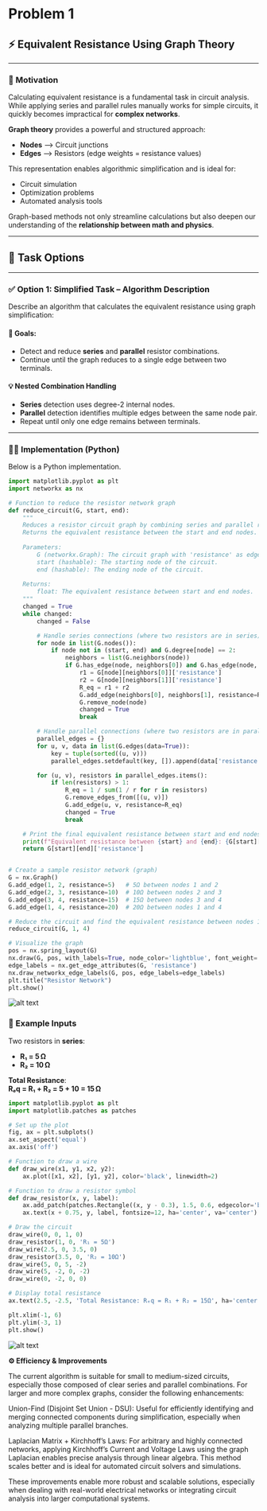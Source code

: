 # Problem 1
## ⚡ Equivalent Resistance Using Graph Theory

---

### 🎯 Motivation

Calculating equivalent resistance is a fundamental task in circuit analysis. While applying series and parallel rules manually works for simple circuits, it quickly becomes impractical for **complex networks**.

**Graph theory** provides a powerful and structured approach:

- **Nodes** ⟶ Circuit junctions  
- **Edges** ⟶ Resistors (edge weights = resistance values)

This representation enables algorithmic simplification and is ideal for:
- Circuit simulation
- Optimization problems
- Automated analysis tools

Graph-based methods not only streamline calculations but also deepen our understanding of the **relationship between math and physics**.

---

## 🧠 Task Options

---

### ✅ Option 1: Simplified Task – Algorithm Description

Describe an algorithm that calculates the equivalent resistance using graph simplification:

#### 📌 Goals:
- Detect and reduce **series** and **parallel** resistor combinations.
- Continue until the graph reduces to a single edge between two terminals.


#### 💡 Nested Combination Handling

- **Series** detection uses degree-2 internal nodes.
- **Parallel** detection identifies multiple edges between the same node pair.
- Repeat until only one edge remains between terminals.

---

### 🧑‍💻 Implementation (Python)

Below is a Python implementation.
```python
import matplotlib.pyplot as plt
import networkx as nx

# Function to reduce the resistor network graph
def reduce_circuit(G, start, end):
    """
    Reduces a resistor circuit graph by combining series and parallel resistors.
    Returns the equivalent resistance between the start and end nodes.
    
    Parameters:
        G (networkx.Graph): The circuit graph with 'resistance' as edge attribute.
        start (hashable): The starting node of the circuit.
        end (hashable): The ending node of the circuit.
    
    Returns:
        float: The equivalent resistance between start and end nodes.
    """
    changed = True
    while changed:
        changed = False

        # Handle series connections (where two resistors are in series)
        for node in list(G.nodes()):
            if node not in (start, end) and G.degree[node] == 2:
                neighbors = list(G.neighbors(node))
                if G.has_edge(node, neighbors[0]) and G.has_edge(node, neighbors[1]):
                    r1 = G[node][neighbors[0]]['resistance']
                    r2 = G[node][neighbors[1]]['resistance']
                    R_eq = r1 + r2
                    G.add_edge(neighbors[0], neighbors[1], resistance=R_eq)
                    G.remove_node(node)
                    changed = True
                    break

        # Handle parallel connections (where two resistors are in parallel)
        parallel_edges = {}
        for u, v, data in list(G.edges(data=True)):
            key = tuple(sorted((u, v)))
            parallel_edges.setdefault(key, []).append(data['resistance'])

        for (u, v), resistors in parallel_edges.items():
            if len(resistors) > 1:
                R_eq = 1 / sum(1 / r for r in resistors)
                G.remove_edges_from([(u, v)])
                G.add_edge(u, v, resistance=R_eq)
                changed = True
                break

    # Print the final equivalent resistance between start and end nodes
    print(f"Equivalent resistance between {start} and {end}: {G[start][end]['resistance']} Ω")
    return G[start][end]['resistance']


# Create a sample resistor network (graph)
G = nx.Graph()
G.add_edge(1, 2, resistance=5)   # 5Ω between nodes 1 and 2
G.add_edge(2, 3, resistance=10)  # 10Ω between nodes 2 and 3
G.add_edge(3, 4, resistance=15)  # 15Ω between nodes 3 and 4
G.add_edge(1, 4, resistance=20)  # 20Ω between nodes 1 and 4

# Reduce the circuit and find the equivalent resistance between nodes 1 and 4
reduce_circuit(G, 1, 4)

# Visualize the graph
pos = nx.spring_layout(G)
nx.draw(G, pos, with_labels=True, node_color='lightblue', font_weight='bold', node_size=3000)
edge_labels = nx.get_edge_attributes(G, 'resistance')
nx.draw_networkx_edge_labels(G, pos, edge_labels=edge_labels)
plt.title("Resistor Network")
plt.show()
```
![alt text](image.png)

### 🧪 Example Inputs

Two resistors in **series**:

- **R₁ = 5 Ω**  
- **R₂ = 10 Ω**

**Total Resistance**:  
**Rₑq = R₁ + R₂ = 5 + 10 = 15 Ω**
```python
import matplotlib.pyplot as plt
import matplotlib.patches as patches

# Set up the plot
fig, ax = plt.subplots()
ax.set_aspect('equal')
ax.axis('off')

# Function to draw a wire
def draw_wire(x1, y1, x2, y2):
    ax.plot([x1, x2], [y1, y2], color='black', linewidth=2)

# Function to draw a resistor symbol
def draw_resistor(x, y, label):
    ax.add_patch(patches.Rectangle((x, y - 0.3), 1.5, 0.6, edgecolor='black', facecolor='none', lw=2))
    ax.text(x + 0.75, y, label, fontsize=12, ha='center', va='center')

# Draw the circuit
draw_wire(0, 0, 1, 0)
draw_resistor(1, 0, 'R₁ = 5Ω')
draw_wire(2.5, 0, 3.5, 0)
draw_resistor(3.5, 0, 'R₂ = 10Ω')
draw_wire(5, 0, 5, -2)
draw_wire(5, -2, 0, -2)
draw_wire(0, -2, 0, 0)

# Display total resistance
ax.text(2.5, -2.5, 'Total Resistance: Rₑq = R₁ + R₂ = 15Ω', ha='center', fontsize=12)

plt.xlim(-1, 6)
plt.ylim(-3, 1)
plt.show()
```
![alt text](image-1.png)


**⚙️ Efficiency & Improvements**

The current algorithm is suitable for small to medium-sized circuits, especially those composed of clear series and parallel combinations.
For larger and more complex graphs, consider the following enhancements:

Union-Find (Disjoint Set Union - DSU):
Useful for efficiently identifying and merging connected components during simplification, especially when analyzing multiple parallel branches.

Laplacian Matrix + Kirchhoff’s Laws:
For arbitrary and highly connected networks, applying Kirchhoff’s Current and Voltage Laws using the graph Laplacian enables precise analysis through linear algebra. This method scales better and is ideal for automated circuit solvers and simulations.

These improvements enable more robust and scalable solutions, especially when dealing with real-world electrical networks or integrating circuit analysis into larger computational systems.

